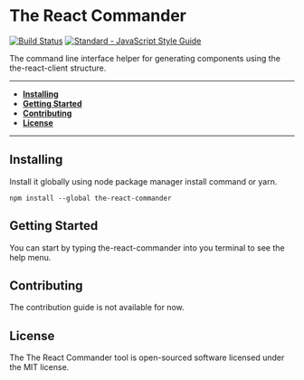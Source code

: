 # The React Commander

[![Build Status](https://travis-ci.org/rhberro/the-react-commander.svg?branch=master)](https://travis-ci.org/rhberro/the-react-client)
[![Standard - JavaScript Style Guide](https://img.shields.io/badge/code%20style-standard-brightgreen.svg)](http://standardjs.com/)

The command line interface helper for generating components using the the-react-client structure.

---

- [**Installing**](#installing)
- [**Getting Started**](#getting-started)
- [**Contributing**](#contributing)
- [**License**](#license)

---

## Installing

Install it globally using node package manager install command or yarn.

```
npm install --global the-react-commander
```

## Getting Started

You can start by typing the-react-commander into you terminal to see the help menu.

## Contributing

The contribution guide is not available for now.

## License

The The React Commander tool is open-sourced software licensed under the MIT license.
